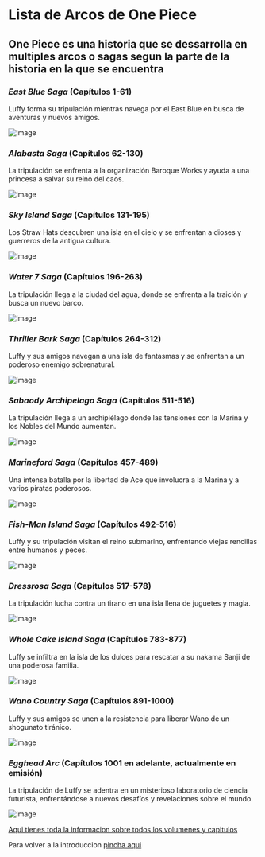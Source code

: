 # **Lista de Arcos de One Piece** 

## **One Piece es una historia que se dessarrolla en multiples arcos o sagas segun la parte de la historia en la que se encuentra**

### ***East Blue Saga*** (Capítulos 1-61)
Luffy forma su tripulación mientras navega 
por el East Blue en busca de aventuras y nuevos amigos. 

![image](https://github.com/user-attachments/assets/e1ab2d83-26fe-4d9d-8f92-8198fde78386)


### ***Alabasta Saga*** (Capítulos 62-130)
La tripulación se enfrenta a la organización Baroque Works 
y ayuda a una princesa a salvar su reino del caos.   

![image](https://github.com/user-attachments/assets/961780f3-d3d7-47c9-9adc-8e06d2889c9e)


### ***Sky Island Saga*** (Capítulos 131-195)
Los Straw Hats descubren una isla en el cielo 
y se enfrentan a dioses y guerreros de la antigua cultura.   

![image](https://github.com/user-attachments/assets/738e3fc1-da97-4fa3-a687-b101421a27ea)


### ***Water 7 Saga*** (Capítulos 196-263)
La tripulación llega a la ciudad del agua, 
donde se enfrenta a la traición y busca un nuevo barco.   

![image](https://github.com/user-attachments/assets/0ae11492-8f2a-4f79-88cb-5e99e2ebc84c)


### ***Thriller Bark Saga*** (Capítulos 264-312)
Luffy y sus amigos navegan a una isla de fantasmas 
y se enfrentan a un poderoso enemigo sobrenatural.   

![image](https://github.com/user-attachments/assets/d6b8b612-b049-4084-b98e-9dc64d28ef26)


### ***Sabaody Archipelago Saga*** (Capítulos 511-516)
La tripulación llega a un archipiélago donde las tensiones 
con la Marina y los Nobles del Mundo aumentan.   

![image](https://github.com/user-attachments/assets/838d2bfe-6d89-4015-8e85-a7f555c05ecb)


### ***Marineford Saga*** (Capítulos 457-489)
Una intensa batalla por la libertad de Ace que involucra a la Marina 
y a varios piratas poderosos.   

![image](https://github.com/user-attachments/assets/c2ec27d1-5d24-43d0-a9ad-a1c380cf25d0)


### ***Fish-Man Island Saga*** (Capítulos 492-516)
Luffy y su tripulación visitan el reino submarino, 
enfrentando viejas rencillas entre humanos y peces.   

![image](https://github.com/user-attachments/assets/88e5a395-b061-4009-9e03-6a3530f3fedf)


### ***Dressrosa Saga*** (Capítulos 517-578)
La tripulación lucha contra un tirano en 
una isla llena de juguetes y magia.   

![image](https://github.com/user-attachments/assets/6623fe12-2776-4201-ab00-ca227b26a46a)


### ***Whole Cake Island Saga*** (Capítulos 783-877)
Luffy se infiltra en la isla de los dulces para 
rescatar a su nakama Sanji de una poderosa familia.   

![image](https://github.com/user-attachments/assets/10270c00-f882-43ef-8046-7cfc8738f4f9)


### ***Wano Country Saga*** (Capítulos 891-1000)
Luffy y sus amigos se unen a la resistencia 
para liberar Wano de un shogunato tiránico.  

![image](https://github.com/user-attachments/assets/3a1e01ed-fd6e-4a7d-9486-b24a0b1df146)


### ***Egghead Arc*** (Capítulos 1001 en adelante, actualmente en emisión)
La tripulación de Luffy se adentra en un misterioso laboratorio de ciencia futurista, 
enfrentándose a nuevos desafíos y revelaciones sobre el mundo. 

![image](https://github.com/user-attachments/assets/6fa203a5-27fd-40a1-b041-48d51951c71b)

[Aqui tienes toda la informacion sobre todos los volumenes y capitulos](https://onepiece.fandom.com/es/wiki/Vol%C3%BAmenes_y_cap%C3%ADtulos)

Para volver a la introduccion [pincha aqui](index.md)
